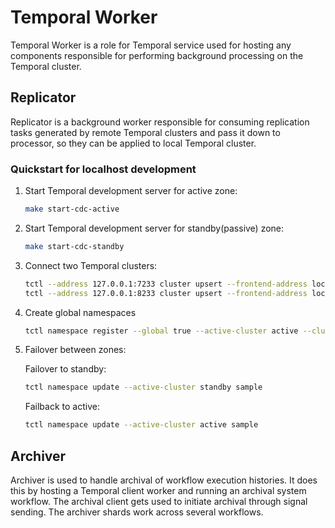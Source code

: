# Temporal Worker

Temporal Worker is a role for Temporal service used for hosting any
components responsible for performing background processing on the Temporal
cluster.

## Replicator

Replicator is a background worker responsible for consuming replication tasks
generated by remote Temporal clusters and pass it down to processor, so they
can be applied to local Temporal cluster.

### Quickstart for localhost development

1. Start Temporal development server for active zone:
    ```bash
    make start-cdc-active
    ```

2. Start Temporal development server for standby(passive) zone:
    ```bash
    make start-cdc-standby
    ```
   
3. Connect two Temporal clusters:
   ```bash
   tctl --address 127.0.0.1:7233 cluster upsert --frontend-address localhost:8233
   tctl --address 127.0.0.1:8233 cluster upsert --frontend-address localhost:7233
   ```

4. Create global namespaces
    ```bash
    tctl namespace register --global true --active-cluster active --cluster active --cluster standby sample
    ```

5. Failover between zones:

    Failover to standby:
    ```bash
    tctl namespace update --active-cluster standby sample
    ```
    Failback to active:
    ```bash
    tctl namespace update --active-cluster active sample
    ```

## Archiver

Archiver is used to handle archival of workflow execution histories. It does this by hosting a Temporal client worker
and running an archival system workflow. The archival client gets used to initiate archival through signal sending. The archiver
shards work across several workflows. 
